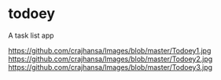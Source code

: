 # todoey

A task list app

https://github.com/crajhansa/Images/blob/master/Todoey1.jpg
https://github.com/crajhansa/Images/blob/master/Todoey2.jpg
https://github.com/crajhansa/Images/blob/master/Todoey3.jpg
